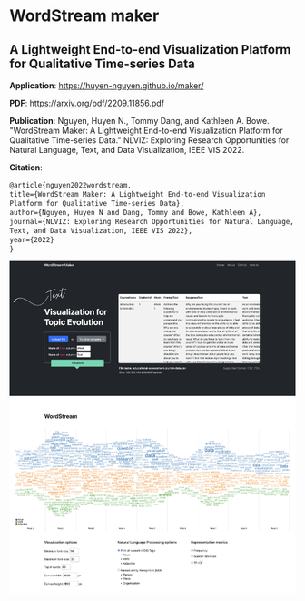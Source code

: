 # WordStream maker

## A Lightweight End-to-end Visualization Platform for Qualitative Time-series Data

**Application**: https://huyen-nguyen.github.io/maker/

**PDF**: https://arxiv.org/pdf/2209.11856.pdf

**Publication**: Nguyen, Huyen N., Tommy Dang, and Kathleen A. Bowe. "WordStream Maker: A Lightweight End-to-end Visualization Platform for Qualitative Time-series Data." NLVIZ: Exploring Research Opportunities for Natural Language, Text, and Data Visualization, IEEE VIS 2022.

**Citation**:

    @article{nguyen2022wordstream,
    title={WordStream Maker: A Lightweight End-to-end Visualization Platform for Qualitative Time-series Data},
    author={Nguyen, Huyen N and Dang, Tommy and Bowe, Kathleen A},
    journal={NLVIZ: Exploring Research Opportunities for Natural Language, Text, and Data Visualization, IEEE VIS 2022},
    year={2022}
    }

![WordStream_Maker_Interface](assets/interface.png)
